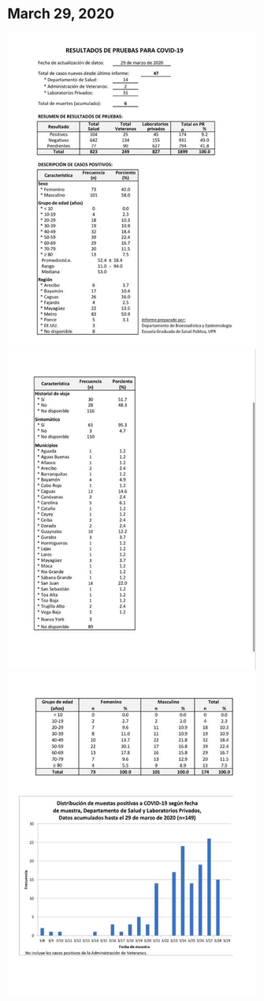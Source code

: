 # March 29, 2020

![03-29-2020_1.jpg](03-29-2020_1.jpg)
![03-29-2020_2.jpg](03-29-2020_2.jpg)
![03-29-2020_3.jpg](03-29-2020_3.jpg)